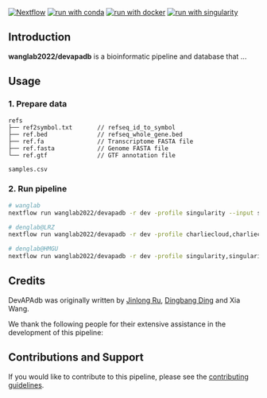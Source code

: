 [![Nextflow](https://img.shields.io/badge/nextflow%20DSL2-%E2%89%A522.10.1-23aa62.svg)](https://www.nextflow.io/)
[![run with conda](http://img.shields.io/badge/run%20with-conda-3EB049?labelColor=000000&logo=anaconda)](https://docs.conda.io/en/latest/)
[![run with docker](https://img.shields.io/badge/run%20with-docker-0db7ed?labelColor=000000&logo=docker)](https://www.docker.com/)
[![run with singularity](https://img.shields.io/badge/run%20with-singularity-1d355c.svg?labelColor=000000)](https://sylabs.io/docs/)

## Introduction

**wanglab2022/devapadb** is a bioinformatic pipeline and database that ...

## Usage

### 1. Prepare data

```
refs
├── ref2symbol.txt       // refseq_id_to_symbol
├── ref.bed              // refseq_whole_gene.bed
├── ref.fa               // Transcriptome FASTA file
├── ref.fasta            // Genome FASTA file
└── ref.gtf              // GTF annotation file

samples.csv
```

### 2. Run pipeline

```sh
# wanglab
nextflow run wanglab2022/devapadb -r dev -profile singularity --input samples.csv

# denglab@LRZ
nextflow run wanglab2022/devapadb -r dev -profile charliecloud,charliecloud_denglab --input samples.csv -resume -c nextflow.config.custom

# denglab@HMGU
nextflow run wanglab2022/devapadb -r dev -profile singularity,singularity_denglab,slurm_hmgu --input samples.csv -resume
```

## Credits

DevAPAdb was originally written by [Jinlong Ru](https://github.com/rujinlong), [Dingbang Ding](https://github.com/Dingdingbang0514) and Xia Wang.

We thank the following people for their extensive assistance in the development of this pipeline:

## Contributions and Support

If you would like to contribute to this pipeline, please see the [contributing guidelines](.github/CONTRIBUTING.md).

